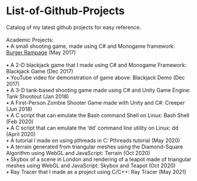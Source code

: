 # List-of-Github-Projects
Catalog of my latest github projects for easy reference. <br />
<br />
Academic Projects: <br />
•	A small shooting game, made using C# and Monogame framework: [Burger Rampage](https://github.com/nishantb15/Burger-Rampage)        (May 2017) <br />  
•	A 2-D blackjack game that I made using C# and Monogame Framework: Blackjack Game                                                   (Dec 2017) <br />
•	YouTube video for demonstration of game above: Blackjack Demo 		                                                                 (Dec 2017) <br />
•	A 3-D tank-based shooting game made using C# and Unity Game Engine: Tank Shootout                                                  (Jan 2018) <br /> 
•	A First-Person Zombie Shooter Game made with Unity and C#: Creeper 	                                                               (Jun 2018) <br /> 
•	A C script that can emulate the Bash command Shell on Linux: Bash Shell 	                                                         (Feb 2020) <br /> 
•	A C script that can emulate the ‘dd’ command line utility on Linux: dd 	                                                         (April 2020) <br /> 
•	A tutorial I made on using pthreads in C:  Pthreads tutorial			                                                                 (May 2020) <br /> 
•	A terrain generated from triangular meshes using the Diamond-Square Algorithm using WebGL and JavaScript: Terrain 	 	 	 	 	 			 (Oct 2020) <br /> 
•	Skybox of a scene in London and rendering of a teapot made of triangular meshes using WebGL and JavaScript: Skybox and Teapot			 (Oct 2020) <br /> 
•	Ray Tracer that I made as a project using C/C++: Ray Tracer			                                                                   (May 2021) <br /> 
